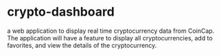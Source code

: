 # crypto-dashboard
a web application to display real time cryptocurrency data from CoinCap. The application will have a feature to display all cryptocurrencies, add to favorites, and view the details of the cryptocurrency.
